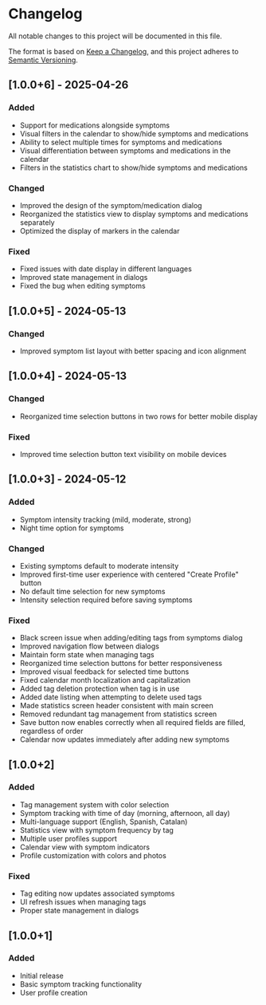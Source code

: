 # Changelog

All notable changes to this project will be documented in this file.

The format is based on [Keep a Changelog](https://keepachangelog.com/en/1.0.0/),
and this project adheres to [Semantic Versioning](https://semver.org/spec/v2.0.0.html).

## [1.0.0+6] - 2025-04-26

### Added
- Support for medications alongside symptoms
- Visual filters in the calendar to show/hide symptoms and medications
- Ability to select multiple times for symptoms and medications
- Visual differentiation between symptoms and medications in the calendar
- Filters in the statistics chart to show/hide symptoms and medications

### Changed
- Improved the design of the symptom/medication dialog
- Reorganized the statistics view to display symptoms and medications separately
- Optimized the display of markers in the calendar

### Fixed
- Fixed issues with date display in different languages
- Improved state management in dialogs
- Fixed the bug when editing symptoms

## [1.0.0+5] - 2024-05-13

### Changed
- Improved symptom list layout with better spacing and icon alignment

## [1.0.0+4] - 2024-05-13

### Changed
- Reorganized time selection buttons in two rows for better mobile display

### Fixed
- Improved time selection button text visibility on mobile devices

## [1.0.0+3] - 2024-05-12

### Added
- Symptom intensity tracking (mild, moderate, strong)
- Night time option for symptoms

### Changed
- Existing symptoms default to moderate intensity
- Improved first-time user experience with centered "Create Profile" button
- No default time selection for new symptoms
- Intensity selection required before saving symptoms

### Fixed
- Black screen issue when adding/editing tags from symptoms dialog
- Improved navigation flow between dialogs
- Maintain form state when managing tags
- Reorganized time selection buttons for better responsiveness
- Improved visual feedback for selected time buttons
- Fixed calendar month localization and capitalization
- Added tag deletion protection when tag is in use
- Added date listing when attempting to delete used tags
- Made statistics screen header consistent with main screen
- Removed redundant tag management from statistics screen
- Save button now enables correctly when all required fields are filled, regardless of order
- Calendar now updates immediately after adding new symptoms


## [1.0.0+2]

### Added
- Tag management system with color selection
- Symptom tracking with time of day (morning, afternoon, all day)
- Multi-language support (English, Spanish, Catalan)
- Statistics view with symptom frequency by tag
- Multiple user profiles support
- Calendar view with symptom indicators
- Profile customization with colors and photos

### Fixed
- Tag editing now updates associated symptoms
- UI refresh issues when managing tags
- Proper state management in dialogs

## [1.0.0+1]

### Added
- Initial release
- Basic symptom tracking functionality
- User profile creation 